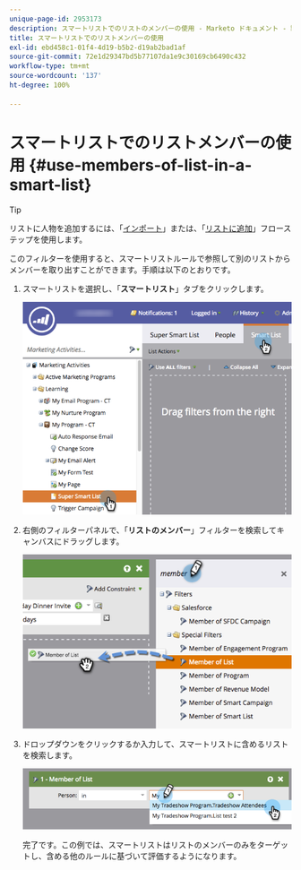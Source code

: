 ```yaml
---
unique-page-id: 2953173
description: スマートリストでのリストのメンバーの使用 - Marketo ドキュメント - 製品ドキュメント
title: スマートリストでのリストメンバーの使用
exl-id: ebd458c1-01f4-4d19-b5b2-d19ab2bad1af
source-git-commit: 72e1d29347bd5b77107da1e9c30169cb6490c432
workflow-type: tm+mt
source-wordcount: '137'
ht-degree: 100%

---
```


# スマートリストでのリストメンバーの使用 {#use-members-of-list-in-a-smart-list}

>[!TIP]
>
>リストに人物を追加するには、「[インポート](/help/marketo/getting-started/quick-wins/import-a-list-of-people.md)」または、「[リストに追加](/help/marketo/product-docs/core-marketo-concepts/smart-campaigns/flow-actions/add-to-list.md)」フローステップを使用します。

このフィルターを使用すると、スマートリストルールで参照して別のリストからメンバーを取り出すことができます。手順は以下のとおりです。

1. スマートリストを選択し、「**スマートリスト**」タブをクリックします。

   ![](assets/smartlist-sltab.png)

1. 右側のフィルターパネルで、「**リストのメンバー**」フィルターを検索してキャンバスにドラッグします。

   ![](assets/use-members-of-list-in-a-smart-list-2nd.png)

1. ドロップダウンをクリックするか入力して、スマートリストに含めるリストを検索します。

   ![](assets/memberoflist.png)

   完了です。この例では、スマートリストはリストのメンバーのみをターゲットし、含める他のルールに基づいて評価するようになります。
